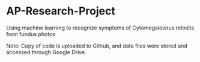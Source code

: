 # AP-Research-Project
Using machine learning to recognize symptoms of Cytomegalovirus retinitis from fundus photos

Note: Copy of code is uploaded to Github, and data files were stored and accessed through Google Drive.
